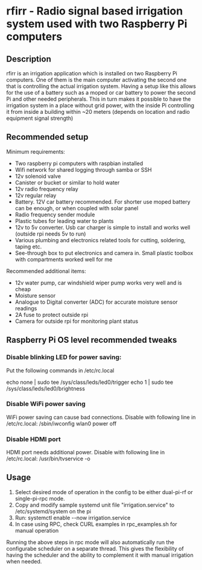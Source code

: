 # rfirr - Radio signal based irrigation system used with two Raspberry Pi computers

## Description

rfirr is an irrigation application which is installed on two Raspberry Pi computers. One of them is the main computer activating the second one that is controlling the actual irrigation system. Having a setup like this allows for the use of a battery such as a moped or car battery to power the second Pi and other needed peripherals. This in turn makes it possible to have the irrigation system in a place without grid power, with the inside Pi controlling it from inside a building within ~20 meters (depends on location and radio equipment signal strength) 

## Recommended setup

Minimum requirements:
* Two raspberry pi computers with raspbian installed
* Wifi network for shared logging through samba or SSH
* 12v solenoid valve
* Canister or bucket or similar to hold water 
* 12v radio frequency relay 
* 12v regular relay
* Battery. 12V car battery recommended. For shorter use moped battery can be enough, or when coupled with solar panel
* Radio frequency sender module 
* Plastic tubes for leading water to plants
* 12v to 5v converter. Usb car charger is simple to install and works well (outside rpi needs 5v to run)
* Various plumbing and electronics related tools for cutting, soldering, taping etc.
* See-through box to put electronics and camera in. Small plastic toolbox with compartments worked well for me

Recommended additional items:
* 12v water pump, car windshield wiper pump works very well and is cheap
* Moisture sensor
* Analogue to Digital converter (ADC) for accurate moisture sensor readings 
* 2A fuse to protect outside rpi
* Camera for outside rpi for monitoring plant status

## Raspberry Pi OS level recommended tweaks
### Disable blinking LED for power saving:
Put the following commands in /etc/rc.local

echo none | sudo tee /sys/class/leds/led0/trigger
echo 1 | sudo tee /sys/class/leds/led0/brightness

### Disable WiFi power saving
WiFi power saving can cause bad connections. Disable with following line in /etc/rc.local:
/sbin/iwconfig wlan0 power off

### Disable HDMI port
HDMI port needs additional power. Disable with following line in /etc/rc.local:
/usr/bin/tvservice -o

## Usage

1. Select desired mode of operation in the config to be either dual-pi-rf or single-pi-rpc mode.
2. Copy and modify sample systemd unit file "irrigation.service" to /etc/systemd/system on the pi
3. Run: systemctl enable --now irrigation.service
4. In case using RPC, check CURL examples in rpc_examples.sh for manual operation

Running the above steps in rpc mode will also automatically run the configurabe scheduler on a separate thread. This gives the flexibility of having the scheduler and the ability to complement it with manual irrigation when needed.
